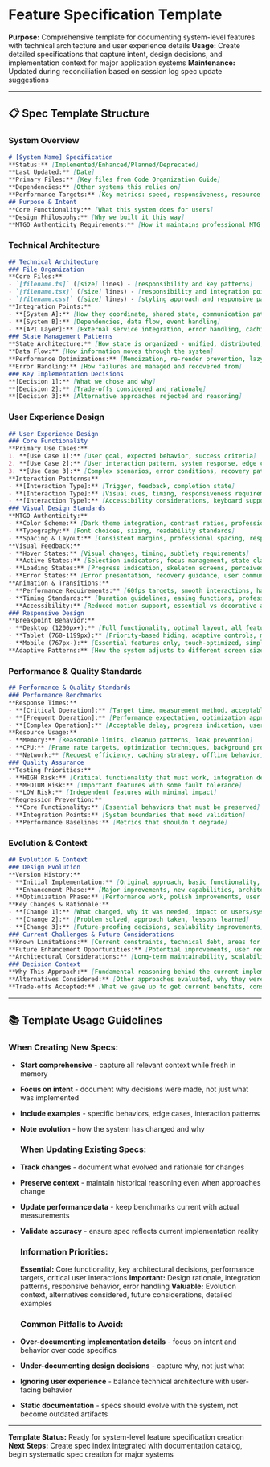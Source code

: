 # Feature Specification Template

**Purpose:** Comprehensive template for documenting system-level features with technical architecture and user experience details 
**Usage:** Create detailed specifications that capture intent, design decisions, and implementation context for major application systems 
**Maintenance:** Updated during reconciliation based on session log spec update suggestions

---

## 📋 Spec Template Structure

### **System Overview**

```markdown
# [System Name] Specification
**Status:** [Implemented/Enhanced/Planned/Deprecated] 
**Last Updated:** [Date] 
**Primary Files:** [Key files from Code Organization Guide] 
**Dependencies:** [Other systems this relies on] 
**Performance Targets:** [Key metrics: speed, responsiveness, resource usage]
## Purpose & Intent
**Core Functionality:** [What this system does for users] 
**Design Philosophy:** [Why we built it this way] 
**MTGO Authenticity Requirements:** [How it maintains professional MTG interface standards]
```

### **Technical Architecture**

```markdown
## Technical Architecture
### File Organization
**Core Files:**
- `[filename.ts]` ([size] lines) - [responsibility and key patterns]
- `[filename.tsx]` ([size] lines) - [responsibility and integration points]
- `[filename.css]` ([size] lines) - [styling approach and responsive patterns]
**Integration Points:**
- **[System A]:** [How they coordinate, shared state, communication patterns]
- **[System B]:** [Dependencies, data flow, event handling]
- **[API Layer]:** [External service integration, error handling, caching]
### State Management Patterns
**State Architecture:** [How state is organized - unified, distributed, coordinated] 
**Data Flow:** [How information moves through the system] 
**Performance Optimizations:** [Memoization, re-render prevention, lazy loading] 
**Error Handling:** [How failures are managed and recovered from]
### Key Implementation Decisions
**[Decision 1]:** [What we chose and why] 
**[Decision 2]:** [Trade-offs considered and rationale] 
**[Decision 3]:** [Alternative approaches rejected and reasoning]
```

### **User Experience Design**

```markdown
## User Experience Design
### Core Functionality
**Primary Use Cases:**
1. **[Use Case 1]:** [User goal, expected behavior, success criteria]
2. **[Use Case 2]:** [User interaction pattern, system response, edge cases]
3. **[Use Case 3]:** [Complex scenarios, error conditions, recovery paths]
**Interaction Patterns:**
- **[Interaction Type]:** [Trigger, feedback, completion state]
- **[Interaction Type]:** [Visual cues, timing, responsiveness requirements]
- **[Interaction Type]:** [Accessibility considerations, keyboard support]
### Visual Design Standards
**MTGO Authenticity:**
- **Color Scheme:** [Dark theme integration, contrast ratios, professional appearance]
- **Typography:** [Font choices, sizing, readability standards]
- **Spacing & Layout:** [Consistent margins, professional spacing, responsive breakpoints]
**Visual Feedback:**
- **Hover States:** [Visual changes, timing, subtlety requirements]
- **Active States:** [Selection indicators, focus management, state clarity]
- **Loading States:** [Progress indication, skeleton screens, perceived performance]
- **Error States:** [Error presentation, recovery guidance, user communication]
**Animation & Transitions:**
- **Performance Requirements:** [60fps targets, smooth interactions, hardware acceleration]
- **Timing Standards:** [Duration guidelines, easing functions, professional feel]
- **Accessibility:** [Reduced motion support, essential vs decorative animations]
### Responsive Design
**Breakpoint Behavior:**
- **Desktop (1200px+):** [Full functionality, optimal layout, all features visible]
- **Tablet (768-1199px):** [Priority-based hiding, adaptive controls, maintained usability]
- **Mobile (767px-):** [Essential features only, touch-optimized, simplified interface]
**Adaptive Patterns:** [How the system adjusts to different screen sizes and capabilities]
```

### **Performance & Quality Standards**

```markdown
## Performance & Quality Standards
### Performance Benchmarks
**Response Times:**
- **[Critical Operation]:** [Target time, measurement method, acceptable variance]
- **[Frequent Operation]:** [Performance expectation, optimization approach]
- **[Complex Operation]:** [Acceptable delay, progress indication, user communication]
**Resource Usage:**
- **Memory:** [Reasonable limits, cleanup patterns, leak prevention]
- **CPU:** [Frame rate targets, optimization techniques, background processing]
- **Network:** [Request efficiency, caching strategy, offline behavior]
### Quality Assurance
**Testing Priorities:**
- **HIGH Risk:** [Critical functionality that must work, integration dependencies]
- **MEDIUM Risk:** [Important features with some fault tolerance]
- **LOW Risk:** [Independent features with minimal impact]
**Regression Prevention:**
- **Core Functionality:** [Essential behaviors that must be preserved]
- **Integration Points:** [System boundaries that need validation]
- **Performance Baselines:** [Metrics that shouldn't degrade]
```

### **Evolution & Context**

```markdown
## Evolution & Context
### Design Evolution
**Version History:**
- **Initial Implementation:** [Original approach, basic functionality, early decisions]
- **Enhancement Phase:** [Major improvements, new capabilities, architectural changes]
- **Optimization Phase:** [Performance work, polish improvements, user feedback integration]
**Key Changes & Rationale:**
- **[Change 1]:** [What changed, why it was needed, impact on users/system]
- **[Change 2]:** [Problem solved, approach taken, lessons learned]
- **[Change 3]:** [Future-proofing decisions, scalability improvements]
### Current Challenges & Future Considerations
**Known Limitations:** [Current constraints, technical debt, areas for improvement] 
**Future Enhancement Opportunities:** [Potential improvements, user requests, technical possibilities] 
**Architectural Considerations:** [Long-term maintainability, scalability planning, technology evolution]
### Decision Context
**Why This Approach:** [Fundamental reasoning behind the current implementation] 
**Alternatives Considered:** [Other approaches evaluated, why they were rejected] 
**Trade-offs Accepted:** [What we gave up to get current benefits, conscious compromises]
```

---

## 📚 Template Usage Guidelines

### **When Creating New Specs:**

- **Start comprehensive** - capture all relevant context while fresh in memory
- **Focus on intent** - document why decisions were made, not just what was implemented
- **Include examples** - specific behaviors, edge cases, interaction patterns
- **Note evolution** - how the system has changed and why
  
  ### **When Updating Existing Specs:**
- **Track changes** - document what evolved and rationale for changes
- **Preserve context** - maintain historical reasoning even when approaches change 
- **Update performance data** - keep benchmarks current with actual measurements
- **Validate accuracy** - ensure spec reflects current implementation reality
  
  ### **Information Priorities:**
  
  **Essential:** Core functionality, key architectural decisions, performance targets, critical user interactions 
  **Important:** Design rationale, integration patterns, responsive behavior, error handling 
  **Valuable:** Evolution context, alternatives considered, future considerations, detailed examples
  
  ### **Common Pitfalls to Avoid:**
- **Over-documenting implementation details** - focus on intent and behavior over code specifics
- **Under-documenting design decisions** - capture why, not just what
- **Ignoring user experience** - balance technical architecture with user-facing behavior
- **Static documentation** - specs should evolve with the system, not become outdated artifacts

---

**Template Status:** Ready for system-level feature specification creation 
**Next Steps:** Create spec index integrated with documentation catalog, begin systematic spec creation for major systems
